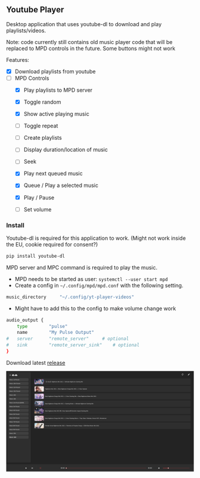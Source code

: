 ## Youtube Player

Desktop application that uses youtube-dl to download and play playlists/videos.

Note: code currently still contains old music player code that will be replaced to MPD controls in the future.
Some buttons might not work

Features:
  - [x] Download playlists from youtube
  - [ ] MPD Controls
    - [x] Play playlists to MPD server
    - [x] Toggle random
    - [x] Show active playing music
    - [ ] Toggle repeat
    - [ ] Create playlists
    - [ ] Display duration/location of music
    - [ ] Seek
    - [x] Play next queued music
    - [x] Queue / Play a selected music
    - [x] Play / Pause
    - [ ] Set volume


### Install

Youtube-dl is required for this application to work. (Might not work inside the EU, cookie required for consent?)

```sh
pip install youtube-dl
```

MPD server and MPC command is required to play the music.
- MPD needs to be started as user: `systemctl --user start mpd`
- Create a config in `~/.config/mpd/mpd.conf` with the following setting.

```sh
music_directory		"~/.config/yt-player-videos"
```

- Might have to add this to the config to make volume change work

```sh
audio_output {
    type        "pulse"
    name        "My Pulse Output"
#   server      "remote_server"     # optional
#   sink        "remote_server_sink"    # optional
}
```

Download latest [release](https://github.com/myin142/yt-player/releases)

![Preview](preview.png)
